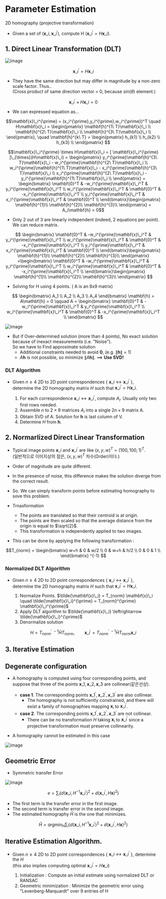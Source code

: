 # Parameter Estimation

2D homography (projective transformation)
  * Given a set of ($\mathbf{x}\_i, \mathbf{x}\_i^{\prime}$), compute H ($\mathbf{x}\_i^{\prime} = H\mathbf{x}\_i$).

## 1. Direct Linear Transformation (DLT)

![image](https://user-images.githubusercontent.com/60316325/232434856-9255bda9-70ed-4c78-8c78-690de2b9f69d.png)

$$\mathbf{x}\_i^{\prime} = H\mathbf{x}\_i$$

* They have the same direction but may differ in magnitude by a non-zero scale factor. Thus.. <br>
(Cross product of same direction vector = 0, because $sin(\theta)$ element.)

$$\mathbf{x}\_i^{\prime} \times H\mathbf{x}\_i = 0 $$

* We can expressed equation as...

$$\mathbf{x}\_i^{\prime} = (x_i^{\prime},y_i^{\prime},w_i^{\prime})^T \quad H\mathbf{x}\_i = \begin{pmatrix}
\mathbf{h}^{1\ T}\mathbf{x}\_i \\
\mathbf{h}^{2\ T}\mathbf{x}\_i \\
\mathbf{h}^{3\ T}\mathbf{x}\_i \\ \end{pmatrix}, \quad \mathbf{h}^{k\ T} = \begin{pmatrix}
h_{k1} \\
h_{k2} \\
h_{k3} \\ \end{pmatrix}
$$

$$\mathbf{x}\_i^{\prime} \times H\mathbf{x}\_i = [ \mathbf{x}\_i^{\prime} ]\_{\times}(H\mathbf{x}\_i) = \begin{pmatrix}
y_i^{\prime}\mathbf{h}^{3\ T}\mathbf{x}\_i - w_i^{\prime}\mathbf{h}^{2\ T}\mathbf{x}\_i \\
w_i^{\prime}\mathbf{h}^{1\ T}\mathbf{x}\_i - x_i^{\prime}\mathbf{h}^{3\ T}\mathbf{x}\_i \\
x_i^{\prime}\mathbf{h}^{2\ T}\mathbf{x}\_i - y_i^{\prime}\mathbf{h}^{1\ T}\mathbf{x}\_i \\ \end{pmatrix} = \begin{bmatrix}
\mathbf{0}^T & -w_i^{\prime}\mathbf{x}\_i^T & y_i^{\prime}\mathbf{x}\_i^T \\
w_i^{\prime}\mathbf{x}\_i^T & \mathbf{0}^T & -x_i^{\prime}\mathbf{x}\_i^T \\
y_i^{\prime}\mathbf{x}\_i^T & x_i^{\prime}\mathbf{x}\_i^T & \mathbf{0}^T \\ \end{bmatrix}\begin{pmatrix}
\mathbf{h}^{1}\\
\mathbf{h}^{2}\\
\mathbf{h}^{3}\\ \end{pmatrix} = A_i\mathbf{h} = 0$$

* Only 2 out of 3 are linearly independent (indeed, 2 equations per point). We can reduce matrix.

$$ 
\begin{bmatrix}
\mathbf{0}^T & -w_i^{\prime}\mathbf{x}\_i^T & y_i^{\prime}\mathbf{x}\_i^T \\
w_i^{\prime}\mathbf{x}\_i^T & \mathbf{0}^T & -x_i^{\prime}\mathbf{x}\_i^T \\
y_i^{\prime}\mathbf{x}\_i^T & x_i^{\prime}\mathbf{x}\_i^T & \mathbf{0}^T \\ \end{bmatrix}\begin{pmatrix}
\mathbf{h}^{1}\\
\mathbf{h}^{2}\\
\mathbf{h}^{3}\\ \end{pmatrix} =\begin{bmatrix}
\mathbf{0}^T & -w_i^{\prime}\mathbf{x}\_i^T & y_i^{\prime}\mathbf{x}\_i^T \\
w_i^{\prime}\mathbf{x}\_i^T & \mathbf{0}^T & -x_i^{\prime}\mathbf{x}\_i^T \\ \end{bmatrix}\begin{pmatrix}
\mathbf{h}^{1}\\
\mathbf{h}^{2}\\
\mathbf{h}^{3}\\ \end{pmatrix}
$$

* Solving for H using 4 points. ( A is an 8x9 matrix)

$$
\begin{bmatrix}
A_1 \\
A_2 \\
A_3 \\
A_4 \end{bmatrix} \mathbf{h} = A\mathbf{h} = 0 \qquad A = \begin{bmatrix}
\mathbf{0}^T & -w_i^{\prime}\mathbf{x}\_i^T & y_i^{\prime}\mathbf{x}\_i^T \\
w_i^{\prime}\mathbf{x}\_i^T & \mathbf{0}^T & -x_i^{\prime}\mathbf{x}\_i^T \\ \end{bmatrix}
$$

![image](https://user-images.githubusercontent.com/60316325/232469611-272702bb-9914-4b7e-ac66-f9312a6ad653.png)

* But if Over-determined solution (more than 4 points), No exact solution because of inexact measurements (i.e. "Noise"). <br>
  So we have to Find approximate solution
  * Additional constraints needed to avoid $\mathbf{0}$, (e.g. $\lVert \mathbf{h} \rVert$ = 1)
  * $A\mathbf{h}$ is not possible, so minimize $\lVert A\mathbf{h} \rVert$. ==> **Use SVD!**

### DLT Algorithm

- Given $n\ge 4$ 2D to 2D point correspondences { $\mathbf{x}\_i \leftrightarrow \mathbf{x}\_i^{\prime}$ }, <br>
  determine the 2D homography matrix $H$ such that $\mathbf{x}\_i^{\prime} = H\mathbf{x}\_i$.

  1. For each correspondence $\mathbf{x}\_i \leftrightarrow \mathbf{x}\_i^{\prime}$, compute $A_i$. Usually only two first rows needed.
  2. Assemble $n$ to $2\times9$ matrices $A_i$ into a single $2n\times9$ matrix A.
  3. Obtain SVD of A. Solution for $\mathbf{h}$ is last column of V.
  4. Determine $H$ from $\mathbf{h}$.

## 2. Normarlized Direct Linear Transformation

* Typical image points $\mathbf{x}\_i$ and $\mathbf{x}\_i^{\prime}$ are like $(x,y,w)^T = (100,100,1)^T$. <br>
  (일반적으로 이미지상의 점은, $(x,y,w)^T$ 차수(Order)이다.)

* Order of magnitude are quite different.
* In the presence of noise, this difference makes the solution diverge from the correct result.
* So. We can simply transform points before estimating homography to sove this problem.
  
* Trnasformation
  * The points are translated so that their centroid is at origin.
  * The points are then scaled so that the average distance from the origin is equal to $\sqrt{2}$.
  * This transformation is independently applied to two images.

* This can be done by applying the following transformation :

$$T_{norm} = \begin{bmatrix}
w+h & 0 & w/2 \\
0 & w+h & h/2 \\
0 & 0 & 1 \\ \end{bmatrix} ^{-1} $$

### Normalized DLT Algorithm

- Given $n\ge 4$ 2D to 2D point correspondences { $\mathbf{x}\_i \leftrightarrow \mathbf{x}\_i^{\prime}$ }, <br>
  determine the 2D homography matrix $H$ such that $\mathbf{x}\_i^{\prime} = H\mathbf{x}\_i$.

  1. Normalize Points. $\tilde{\mathbf{x}\_i} = T_{norm} \mathbf{x}\_i \quad \tilde{\mathbf{x}\_i}^{\prime} = T_{norm}^{\prime} \mathbf{x}\_i^{\prime}$
  2. Apply DLT algorithm to $\tilde{\mathbf{x}\_i} \leftrightarrow \tilde{\mathbf{x}\_i}^{\prime}$
  3. Denormalize solution

$$H = T_{norm}^{\prime \ -1}\tilde{H}T_{norm}, \qquad \mathbf{x}\_i^{\prime} = T_{norm}^{\prime \ -1}\tilde{H}T_{norm}\mathbf{x}\_i$$

## 3. Iterative Estimation

## Degenerate configuration

* A homography is computed using four corresponding points, and suppose that three of the points $\mathbf{x}\_1, \mathbf{x}\_2, \mathbf{x}\_3$ are collinear(같은선상).
  * **case 1**. The corresponding points $\mathbf{x}\_1^{\prime}, \mathbf{x}\_2^{\prime}, \mathbf{x}\_3^{\prime}$ are also collinear.
    * The homography is not sufficiently constrained, and there will exist a family of homographies mapping $\mathbf{x}_i$ to $\mathbf{x}\_i^{\prime}$.
  * **case 2**. The corresponding points $\mathbf{x}\_1^{\prime}, \mathbf{x}\_2^{\prime}, \mathbf{x}\_3^{\prime}$ are not collinear.
    * There can be no transformation $H$ taking $\mathbf{x}_i$ to $\mathbf{x}\_i^{\prime}$ since a projective transformation must preserve collinearity.

* A homography cannot be estimated in this case

![image](https://user-images.githubusercontent.com/60316325/232481367-112c895e-71b4-4eec-a55e-4e22be137a8b.png)

## Geometric Error

* Symmetric transfer Error

![image](https://user-images.githubusercontent.com/60316325/232482079-40e4cb8a-7ccc-433a-9d03-44a62cdd7133.png)

$$e = \sum_{i}(d(\mathbf{x}\_i, H^{-1}\mathbf{x}\_i^{\prime})^2 + d(\mathbf{x}\_i^{\prime}, H\mathbf{x})^2)$$

  * The first term is the transfer error in the first image.
  * The second term is transfer error in the second image.
  * The estimated homography $\hat{H}$ is the one that minimizes.

$$\hat{H} = argmin_H \sum_{i}(d(\mathbf{x}\_i, H^{-1}\mathbf{x}\_i^{\prime})^2 + d(\mathbf{x}\_i^{\prime}, H\mathbf{x})^2)$$

## Iterative Estimation Algorithm.

- Given $n\ge 4$ 2D to 2D point correspondences { $\mathbf{x}\_i \leftrightarrow \mathbf{x}\_i^{\prime}$ }, determine the $H$ <br>
  (this also implies computing optimal $\mathbf{x}\_i^{\prime} = H\mathbf{x}\_i$)

  1. Initialization : Compute an initial estimate using normalized DLT or RANSAC
  2. Geometric minimization : Minimize the geometric error using "Levenberg-Marquardt" over 9 entries of H
